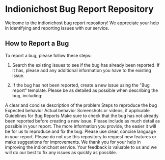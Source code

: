 # Indionichost Bug Report Repository

Welcome to the indionichost bug report repository! We appreciate your help in identifying and reporting issues with our service.

## How to Report a Bug
To report a bug, please follow these steps:

1. Search the existing issues to see if the bug has already been reported. If it has, please add any additional information you have to the existing issue.

2. If the bug has not been reported, create a new issue using the "Bug report" template. Please be as detailed as possible when describing the bug, including:

A clear and concise description of the problem
Steps to reproduce the bug
Expected behavior
Actual behavior
Screenshots or videos, if applicable
Guidelines for Bug Reports
Make sure to check that the bug has not already been reported before creating a new issue.
Please include as much detail as possible in your report. The more information you provide, the easier it will be for us to reproduce and fix the bug.
Please use clear, concise language in your report.
Please do not use this repository to request new features or make suggestions for improvements.
We thank you for your help in improving the indionichost service. Your feedback is valuable to us and we will do our best to fix any issues as quickly as possible.
